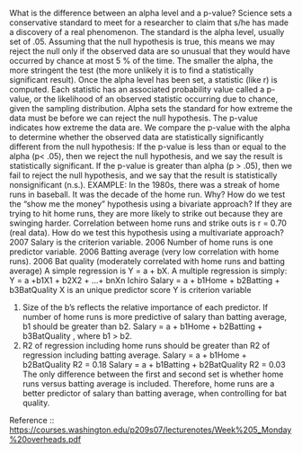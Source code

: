 What is the difference between an alpha level and a p-value?
Science sets a conservative standard to meet for a researcher to claim that s/he has made a
discovery of a real phenomenon. The standard is the alpha level, usually set of .05.
Assuming that the null hypothesis is true, this means we may reject the null only if the observed
data are so unusual that they would have occurred by chance at most 5 % of the time. The
smaller the alpha, the more stringent the test (the more unlikely it is to find a statistically
significant result).
Once the alpha level has been set, a statistic (like r) is computed. Each statistic has an associated
probability value called a p-value, or the likelihood of an observed statistic occurring due to
chance, given the sampling distribution.
Alpha sets the standard for how extreme the data must be before we can reject the null
hypothesis. The p-value indicates how extreme the data are. We compare the p-value with the
alpha to determine whether the observed data are statistically significantly different from the null
hypothesis:
If the p-value is less than or equal to the alpha (p< .05), then we reject the null hypothesis, and
we say the result is statistically significant.
If the p-value is greater than alpha (p > .05), then we fail to reject the null hypothesis, and we say
that the result is statistically nonsignificant (n.s.). 
EXAMPLE: In the 1980s, there was a streak of home runs in baseball. It was the decade of the
home run. Why?
How do we test the “show me the money” hypothesis using a bivariate approach? If they are
trying to hit home runs, they are more likely to strike out because they are swinging harder.
Correlation between home runs and strike outs is r = 0.70 (real data).
How do we test this hypothesis using a multivariate approach?
2007 Salary is the criterion variable.
2006 Number of home runs is one predictor variable.
2006 Batting average (very low correlation with home runs).
2006 Bat quality (moderately correlated with home runs and batting average)
A simple regression is Y = a + bX.
A multiple regression is simply: Y = a +b1X1 + b2X2 + …+ bnXn
Ichiro Salary = a + b1Home + b2Batting + b3BatQuality
X is an unique predictor score
Y is criterion variable
1. Size of the b’s reflects the relative importance of each predictor. If number of home
runs is more predictive of salary than batting average, b1 should be greater than b2.
Salary = a + b1Home + b2Batting + b3BatQuality , where b1 > b2.
2. R2 of regression including home runs should be greater than R2
 of regression including
batting average.
Salary = a + b1Home + b2BatQuality R2
 = 0.18
Salary = a + b1Batting + b2BatQuality R2
 = 0.03
The only difference between the first and second set is whether home runs versus batting
average is included. Therefore, home runs are a better predictor of salary than batting
average, when controlling for bat quality. 


Reference ::
https://courses.washington.edu/p209s07/lecturenotes/Week%205_Monday%20overheads.pdf